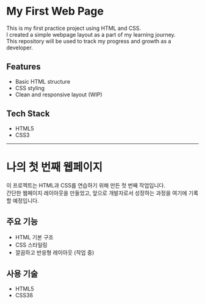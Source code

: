 # My First Web Page

This is my first practice project using HTML and CSS.  
I created a simple webpage layout as a part of my learning journey.  
This repository will be used to track my progress and growth as a developer.

## Features
- Basic HTML structure
- CSS styling
- Clean and responsive layout (WIP)

## Tech Stack
- HTML5
- CSS3

---

# 나의 첫 번째 웹페이지

이 프로젝트는 HTML과 CSS를 연습하기 위해 만든 첫 번째 작업입니다.  
간단한 웹페이지 레이아웃을 만들었고, 앞으로 개발자로서 성장하는 과정을 여기에 기록할 예정입니다.

## 주요 기능
- HTML 기본 구조
- CSS 스타일링
- 깔끔하고 반응형 레이아웃 (작업 중)

## 사용 기술
- HTML5  
- CSS3ß